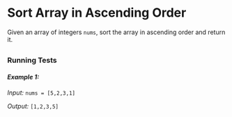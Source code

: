 # Sort Array in Ascending Order

Given an array of integers `nums`, sort the array in ascending order and return it.

##
### Running Tests

#### ***Example 1:***

*Input:* `nums = [5,2,3,1]`

*Output:* `[1,2,3,5]`